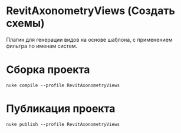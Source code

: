 # RevitAxonometryViews (Создать схемы)
Плагин для генерации видов на основе шаблона, с применением фильтра по именам систем.  

# Сборка проекта
```
nuke compile --profile RevitAxonometryViews
```

# Публикация проекта
```
nuke publish --profile RevitAxonometryViews
```
